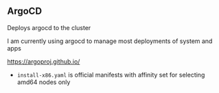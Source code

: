 ## ArgoCD
Deploys argocd to the cluster

I am currently using argocd to manage most deployments of system and apps

https://argoproj.github.io/

- `install-x86.yaml` is official manifests with affinity set for selecting amd64 nodes only
